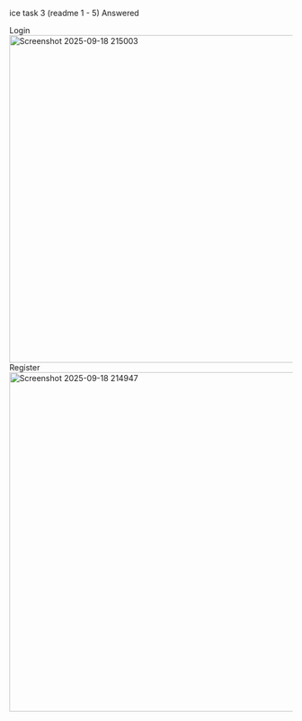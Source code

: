 
ice task 3 (readme 1 - 5) Answered

Login
<img width="1055" height="583" alt="Screenshot 2025-09-18 215003" src="https://github.com/user-attachments/assets/a277bb5c-006e-4092-a406-371830312bb2" />
Register
<img width="1018" height="604" alt="Screenshot 2025-09-18 214947" src="https://github.com/user-attachments/assets/2d1b779e-9131-4177-b7e5-4790560569eb" />
